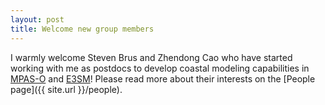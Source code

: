 ```yaml
---
layout: post
title: Welcome new group members
---
```


I warmly welcome Steven Brus and Zhendong Cao who have started working with me as postdocs to develop coastal modeling capabilities in [MPAS-O](http://mpas-dev.github.io/ocean/ocean.html) and [E3SM](https://e3sm.org/)!  Please read more about their interests on the [People page]({{ site.url }}/people).
